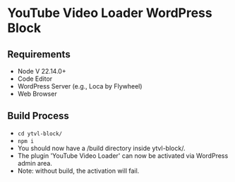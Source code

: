 # YouTube Video Loader WordPress Block

## Requirements

- Node V 22.14.0+
- Code Editor
- WordPress Server (e.g., Loca by Flywheel)
- Web Browser

## Build Process

- `cd ytvl-block/`
- `npm i`
- You should now have a /build directory inside ytvl-block/.
- The plugin 'YouTube Video Loader' can now be activated via WordPress admin area.
- Note: without build, the activation will fail.

